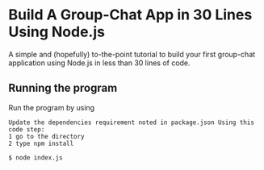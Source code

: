 # Build A Group-Chat App in 30 Lines Using Node.js

A simple and (hopefully) to-the-point tutorial to build your first group-chat application using Node.js in less than 30 lines of code.

## Running the program

Run the program by using

```shell
Update the dependencies requirement noted in package.json Using this code step:
1 go to the directory 
2 type npm install

$ node index.js
```
